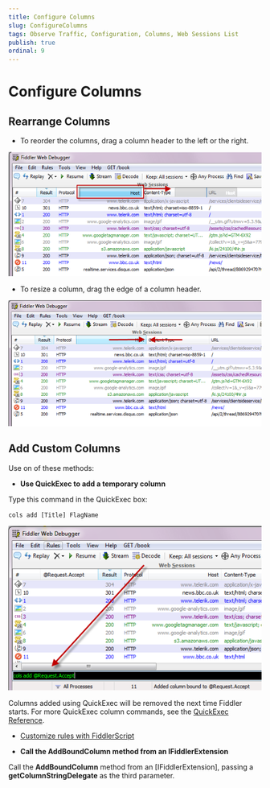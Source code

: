 ```yaml
---
title: Configure Columns
slug: ConfigureColumns
tags: Observe Traffic, Configuration, Columns, Web Sessions List
publish: true
ordinal: 9
---
```


Configure Columns
=================

Rearrange Columns
-----------------

+ To reorder the columns, drag a column header to the left or the right. 

 ![Reorder Columns][1]

+ To resize a column, drag the edge of a column header.

 ![Resize Columns][2]

Add Custom Columns
------------------

Use on of these methods:

+ **Use QuickExec to add a temporary column**


 Type this command in the QuickExec box:

	cols add [Title] FlagName 

  ![QuickExec Command][3]

 Columns added using QuickExec will be removed the next time Fiddler starts. For more QuickExec column commands, see the [QuickExec Reference][4].

+ [Customize rules with FiddlerScript][5]


+ **Call the AddBoundColumn method from an IFiddlerExtension**


 Call the **AddBoundColumn** method from an [IFiddlerExtension], passing a **getColumnStringDelegate** as the third parameter.

[1]: ../../images/ConfigureColumns/ReorderColumns.png
[2]: ../../images/ConfigureColumns/ResizeColumns.png
[3]: ../../images/ConfigureColumns/QuickExecCommand.png
[4]: ../../KnowledgeBase/QuickExec
[5]: ../../KnowledgeBase/FiddlerScript/AddColumns
